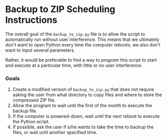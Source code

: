 # Backup to ZIP Scheduling Instructions
The overall goal of the `backup_to_zip.py` file is to allow the script to automatically run without user interference. This means that we ultimately *don't want* to open Python every time the computer reboots; we also don't want to input several parameters.

Rather, it would be preferable to find a way to *program* this script to start and execute at a particular time, with little or no user interference.

### Goals
1. Create a modified version of `backup_to_zip.py` that does not require asking the user from what directory to copy files and where to store the compressed ZIP file.
2. Allow the program to wait until the first of the month to execute the backup file.
3. If the computer is powered-down, wait until the next reboot to execute the Python script.
4. If possible, ask the user if s/he wants to take the time to backup the files, or wait until another specified time.
